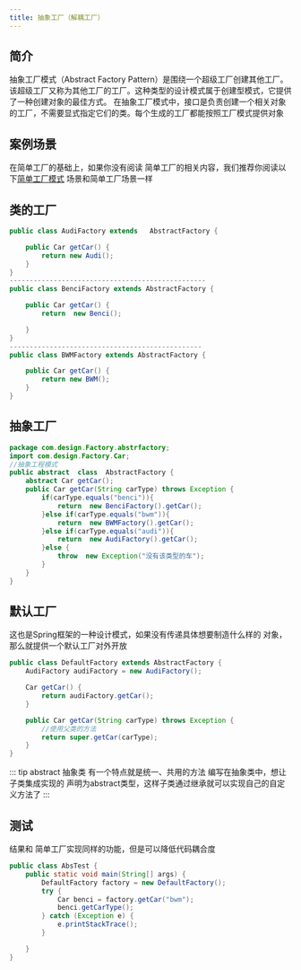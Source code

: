 ```yaml
---
title: 抽象工厂（解耦工厂）
---
```

## 简介
抽象工厂模式（Abstract Factory Pattern）是围绕一个超级工厂创建其他工厂。该超级工厂又称为其他工厂的工厂。这种类型的设计模式属于创建型模式，它提供了一种创建对象的最佳方式。
在抽象工厂模式中，接口是负责创建一个相关对象的工厂，不需要显式指定它们的类。每个生成的工厂都能按照工厂模式提供对象

## 案例场景
在简单工厂的基础上，如果你没有阅读 简单工厂的相关内容，我们推荐你阅读以下[简单工厂模式](./3_simpleFactory.md)
场景和简单工厂场景一样

## 类的工厂
```java 
public class AudiFactory extends   AbstractFactory {

    public Car getCar() {
        return new Audi();
    }
}
-------------------------------------------------
public class BenciFactory extends AbstractFactory {

    public Car getCar() {
        return  new Benci();

    }
}
------------------------------------------------
public class BWMFactory extends AbstractFactory {

    public Car getCar() {
        return new BWM();
    }
}

```
## 抽象工厂

```java 
package com.design.Factory.abstrfactory;
import com.design.Factory.Car;
//抽象工程模式
public abstract  class  AbstractFactory {
    abstract Car getCar();
    public Car getCar(String carType) throws Exception {
        if(carType.equals("benci")){
            return  new BenciFactory().getCar();
        }else if(carType.equals("bwm")){
            return  new BWMFactory().getCar();
        }else if(carType.equals("audi")){
            return  new AudiFactory().getCar();
        }else {
            throw  new Exception("没有该类型的车");
        }
    }
}

```
## 默认工厂
这也是Spring框架的一种设计模式，如果没有传递具体想要制造什么样的 对象，那么就提供一个默认工厂对外开放

```java 
public class DefaultFactory extends AbstractFactory {
    AudiFactory audiFactory = new AudiFactory();

    Car getCar() {
        return audiFactory.getCar();
    }

    public Car getCar(String carType) throws Exception {
        //使用父类的方法
        return super.getCar(carType);
    }
}
```
::: tip
  abstract 抽象类 有一个特点就是统一、共用的方法 编写在抽象类中，想让子类集成实现的 声明为abstract类型，这样子类通过继承就可以实现自己的自定义方法了
:::

## 测试
结果和 简单工厂实现同样的功能，但是可以降低代码耦合度
```java 
public class AbsTest {
    public static void main(String[] args) {
        DefaultFactory factory = new DefaultFactory();
        try {
            Car benci = factory.getCar("bwm");
            benci.getCarType();
        } catch (Exception e) {
            e.printStackTrace();
        }

    }
}
```





